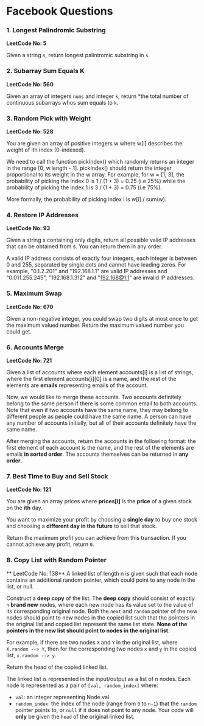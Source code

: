 # Facebook Questions

### 1. Longest Palindromic Substring
   
   **LeetCode No: 5**
   
   Given a string `s`, return longest palintromic substring in `s`.

### 2. Subarray Sum Equals K
   
   **LeetCode No: 560**

   Given an array of integers `nums` and integer `k`, return *the total number of
   continuous subarrays whos sum equals to `k`.

### 3. Random Pick with Weight

   **LeetCode No: 528**

   You are given an array of positive integers w where w[i] describes the weight of ith index (0-indexed).

We need to call the function pickIndex() which randomly returns an integer in the range [0, w.length - 1]. pickIndex() should return the integer proportional to its weight in the w array. For example, for w = [1, 3], the probability of picking the index 0 is 1 / (1 + 3) = 0.25 (i.e 25%) while the probability of picking the index 1 is 3 / (1 + 3) = 0.75 (i.e 75%).

More formally, the probability of picking index i is w[i] / sum(w).


### 4. Restore IP Addresses

**LeetCode No: 93**
    
   Given a string s containing only digits, return all possible valid IP addresses that can be obtained from s. You can return them in any order.

A valid IP address consists of exactly four integers, each integer is between 0 and 255, separated by single dots and cannot have leading zeros. For example, "0.1.2.201" and "192.168.1.1" are valid IP addresses and "0.011.255.245", "192.168.1.312" and "192.168@1.1" are invalid IP addresses.


### 5. Maximum Swap

**LeetCode No: 670**

Given a non-negative integer, you could swap two digits at most once to get the maximum valued number. Return the maximum valued number you could get.


### 6. Accounts Merge

**LeetCode No: 721**

Given a list of accounts where each element accounts[i] is a list of strings, where the first element accounts[i][0] is a name, and the rest of the elements are **emails** representing emails of the account.

Now, we would like to merge these accounts. Two accounts definitely belong to the same person if there is some common email to both accounts. Note that even if two accounts have the same name, they may belong to different people as people could have the same name. A person can have any number of accounts initially, but all of their accounts definitely have the same name.

After merging the accounts, return the accounts in the following format: the first element of each account is the name, and the rest of the elements are emails **in sorted order**. The accounts themselves can be returned in **any order**. 


### 7. Best Time to Buy and Sell Stock
**LeetCode No: 121**

You are given an array prices where **prices[i]** is the **price** of a given stock on the **ith** day.

You want to maximize your profit by choosing a **single day** to buy one stock and choosing a **different day in the future** to sell that stock.

Return the maximum profit you can achieve from this transaction. If you cannot achieve any profit, return `0`.



### 8. Copy List with Random Pointer

** LeetCode No: 138**
A linked list of length n is given such that each node contains an additional random pointer, which could point to any node in the list, or null.

Construct a **deep copy** of the list. The **deep copy** should consist of exactly `n` **brand new** nodes, where each new node has its value set to the value of its corresponding original node. Both the `next` and `random` pointer of the new nodes should point to new nodes in the copied list such that the pointers in the original list and copied list represent the same list state. **None of the pointers in the new list should point to nodes in the original list.**

For example, if there are two nodes `X` and `Y` in the original list, where `X.random --> Y`, then for the corresponding two nodes `x` and `y` in the copied list, `x.random --> y`.

Return the head of the copied linked list.

The linked list is represented in the input/output as a list of n nodes. Each node is represented as a pair of `[val, random_index]` where:

* `val`: an integer representing Node.val
* `random_index`: the index of the node (range from `0` to `n-1`) that the `random` pointer points to, or `null` if it does not point to any node.
Your code will **only** be given the `head` of the original linked list.

